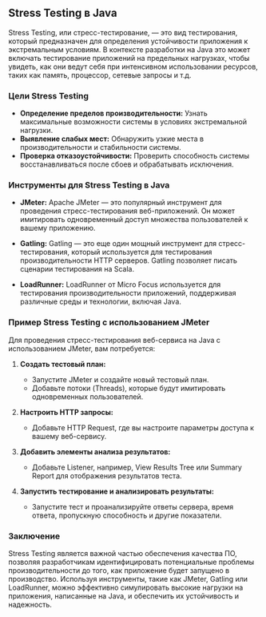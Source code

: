 ## Stress Testing в Java

Stress Testing, или стресс-тестирование, — это вид тестирования, который предназначен для определения устойчивости приложения к экстремальным условиям. В контексте разработки на Java это может включать тестирование приложений на предельных нагрузках, чтобы увидеть, как они ведут себя при интенсивном использовании ресурсов, таких как память, процессор, сетевые запросы и т.д.

### Цели Stress Testing

- **Определение пределов производительности:** Узнать максимальные возможности системы в условиях экстремальной нагрузки.
- **Выявление слабых мест:** Обнаружить узкие места в производительности и стабильности системы.
- **Проверка отказоустойчивости:** Проверить способность системы восстанавливаться после сбоев и обрабатывать исключения.

### Инструменты для Stress Testing в Java

- **JMeter:** Apache JMeter — это популярный инструмент для проведения стресс-тестирования веб-приложений. Он может имитировать одновременный доступ множества пользователей к вашему приложению.

- **Gatling:** Gatling — это еще один мощный инструмент для стресс-тестирования, который используется для тестирования производительности HTTP серверов. Gatling позволяет писать сценарии тестирования на Scala.

- **LoadRunner:** LoadRunner от Micro Focus используется для тестирования производительности приложений, поддерживая различные среды и технологии, включая Java.

### Пример Stress Testing с использованием JMeter

Для проведения стресс-тестирования веб-сервиса на Java с использованием JMeter, вам потребуется:

1. **Создать тестовый план:**
    - Запустите JMeter и создайте новый тестовый план.
    - Добавьте потоки (Threads), которые будут имитировать одновременных пользователей.

2. **Настроить HTTP запросы:**
    - Добавьте HTTP Request, где вы настроите параметры доступа к вашему веб-сервису.

3. **Добавить элементы анализа результатов:**
    - Добавьте Listener, например, View Results Tree или Summary Report для отображения результатов теста.

4. **Запустить тестирование и анализировать результаты:**
    - Запустите тест и проанализируйте ответы сервера, время ответа, пропускную способность и другие показатели.

### Заключение

Stress Testing является важной частью обеспечения качества ПО, позволяя разработчикам идентифицировать потенциальные проблемы производительности до того, как приложение будет запущено в производство. Используя инструменты, такие как JMeter, Gatling или LoadRunner, можно эффективно симулировать высокие нагрузки на приложения, написанные на Java, и обеспечить их устойчивость и надежность.


